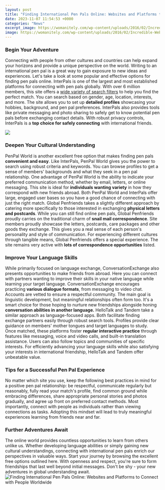 ```yaml
---
layout: post
title: "Finding International Pen Pals Online: Websites and Platforms to Connect with People Worldwide"
date: 2023-11-07 11:54:53 +0000
categories: "News"
excerpt_image: https://womanitely.com/wp-content/uploads/2016/02/Incredible-Websites-to-Find-International-Pen-Pals.jpg
image: https://womanitely.com/wp-content/uploads/2016/02/Incredible-Websites-to-Find-International-Pen-Pals.jpg
---
```


### Begin Your Adventure
Connecting with people from other cultures and countries can help expand your horizons and provide a unique perspective on the world. Writing to an international pen pal is a great way to gain exposure to new ideas and experiences. Let's take a look at some popular and effective options for finding pen pals online.
InterPals is one of the largest and most established platforms for connecting with pen pals globally. With over 6 million members, this site offers a [wide variety of search filters](https://store.fi.io.vn/chihuahuas-mom-dog-walker-funny-pun4510-t-shirt) to help you find the perfect match. You can search based on gender, age, location, interests, and more. The site allows you to set up **detailed profiles** showcasing your hobbies, background, and pen pal preferences. InterPals also provides tools like private messaging and photo sharing to safely get to know potential pen pals before exchanging contact details. With robust privacy controls, InterPals is a **top choice for safely connecting** with international friends.

![](https://s18670.pcdn.co/wp-content/uploads/pps.png)
### Deepen Your Cultural Understanding 
PenPal World is another excellent free option that makes finding pen pals **convenient and easy**. Like InterPals, PenPal World gives you the power to search using robust criteria and keywords. You can browse profiles to get a sense of members' backgrounds and what they seek in a pen pal relationship. One advantage of PenPal World is the ability to indicate your preferred communication method, whether by email, letters, or online messaging. This site is ideal for **individuals wanting variety** in how they correspond with new friends abroad. Both PenPal World and InterPals offer large, engaged user bases so you have a good chance of connecting with just the right match.
Global Penfriends takes a slightly different approach by catering more specifically to those interested in exchanging **physical letters and postcards**. While you can still find online pen pals, Global Penfriends proudly carries on the traditional charm of **snail mail correspondence**. Site members proudly showcase the letters, postcards, care packages and other goods they exchange. This gives you a real sense of each person's personality and style of communication. For experiencing different cultures through tangible means, Global Penfriends offers a special experience. The site remains very active with **lots of correspondence opportunities** listed.
### Improve Your Language Skills
While primarily focused on language exchange, ConversationExchange also presents opportunities to make friends from abroad. Here you can connect with partners wanting to improve their skills in your native language while learning your target language. ConversationExchange encourages practicing **various dialogue formats**, from messaging to video chat. Accounts are vetted to ensure a respectful community. The main goal is linguistic development, but meaningful relationships often form too. It's a smart choice for those hoping to nurture new friendships alongside honing **conversation abilities in another language.**
HelloTalk and Tandem take a similar approach as language-focused apps. Both facilitate finding exchange partners easily through robust search tools. Profiles provide clear guidance on members' mother tongues and target languages to study. Once matched, these platforms foster **regular interactive practice** through features like messaging, voice and video calls, and built-in translation assistance. Users can also follow topics and communities of specific interests. For efficiently advancing your language skills while also satisfying your interests in international friendship, HelloTalk and Tandem offer unbeatable value.
### Tips for a Successful Pen Pal Experience
No matter which site you use, keep the following best practices in mind for a positive pen pal relationship: be respectful, communicate regularly but reasonably, fully read your match's profile, find common ground while embracing differences, share appropriate personal stories and photos gradually, and agree up front on preferred contact methods. Most importantly, connect with people as individuals rather than viewing connections as tasks. Adopting this mindset will lead to truly meaningful experiences learning from friends near and far.
### Further Adventures Await
The online world provides countless opportunities to learn from others unlike us. Whether developing language abilities or simply gaining new cultural understandings, connecting with international pen pals enrich our perspectives in valuable ways. Start your journey by browsing the excellent free options outlined here. With openness and respect, you're sure to form friendships that last well beyond initial messages. Don't be shy - your new adventures in global understanding await.
![Finding International Pen Pals Online: Websites and Platforms to Connect with People Worldwide](https://womanitely.com/wp-content/uploads/2016/02/Incredible-Websites-to-Find-International-Pen-Pals.jpg)
